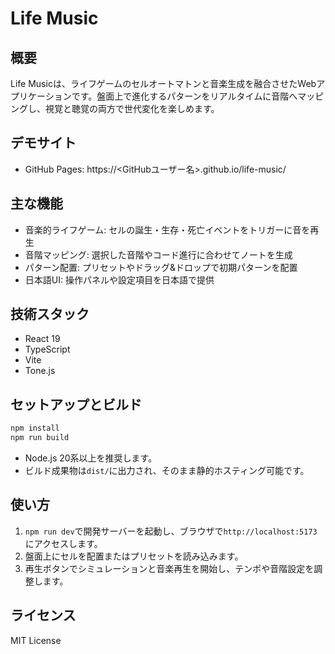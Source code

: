 # Life Music

## 概要
Life Musicは、ライフゲームのセルオートマトンと音楽生成を融合させたWebアプリケーションです。盤面上で進化するパターンをリアルタイムに音階へマッピングし、視覚と聴覚の両方で世代変化を楽しめます。

## デモサイト
- GitHub Pages: https://<GitHubユーザー名>.github.io/life-music/

## 主な機能
- 音楽的ライフゲーム: セルの誕生・生存・死亡イベントをトリガーに音を再生
- 音階マッピング: 選択した音階やコード進行に合わせてノートを生成
- パターン配置: プリセットやドラッグ&ドロップで初期パターンを配置
- 日本語UI: 操作パネルや設定項目を日本語で提供

## 技術スタック
- React 19
- TypeScript
- Vite
- Tone.js

## セットアップとビルド
```bash
npm install
npm run build
```
- Node.js 20系以上を推奨します。
- ビルド成果物は`dist/`に出力され、そのまま静的ホスティング可能です。

## 使い方
1. `npm run dev`で開発サーバーを起動し、ブラウザで`http://localhost:5173`にアクセスします。
2. 盤面上にセルを配置またはプリセットを読み込みます。
3. 再生ボタンでシミュレーションと音楽再生を開始し、テンポや音階設定を調整します。

## ライセンス
MIT License
